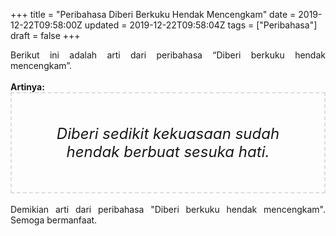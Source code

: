 +++
title = "Peribahasa Diberi Berkuku Hendak Mencengkam"
date = 2019-12-22T09:58:00Z
updated = 2019-12-22T09:58:04Z
tags = ["Peribahasa"]
draft = false
+++

<div dir="ltr" style="text-align: left;" trbidi="on"><div style="text-align: justify;">Berikut ini adalah arti dari peribahasa “Diberi berkuku hendak mencengkam”.</div><br /><div style="text-align: justify;"><b>Artinya:</b></div><div style="border: 2px dashed #ddd; font-size: 24px; height: auto; margin: 0 auto; padding: 50px; text-align: center; width: auto;"><i>Diberi sedikit kekuasaan sudah hendak berbuat sesuka hati.</i></div><br /><div style="text-align: justify;">Demikian arti dari peribahasa "Diberi berkuku hendak mencengkam". Semoga bermanfaat.</div></div>
